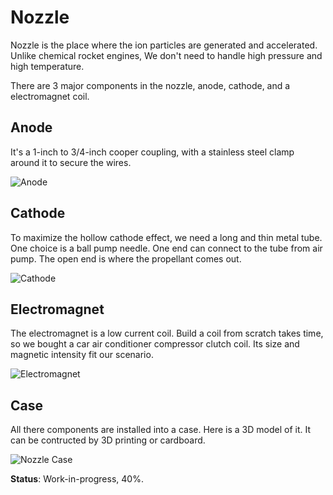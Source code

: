 # Nozzle

Nozzle is the place where the ion particles are generated and accelerated. Unlike chemical rocket engines, We don't need to handle high pressure and high temperature.

There are 3 major components in the nozzle, anode, cathode, and a electromagnet coil.

## Anode

It's a 1-inch to 3/4-inch cooper coupling, with a stainless steel clamp around it to secure the wires.

![Anode](Img/AnodePhoto.jpg)

## Cathode

To maximize the hollow cathode effect, we need a long and thin metal tube. One choice is a ball pump needle. One end can connect to the tube from air pump. The open end is where the propellant comes out.

![Cathode](Img/CathodePhoto.jpg)

## Electromagnet

The electromagnet is a low current coil. Build a coil from scratch takes time, so we bought a car air conditioner compressor clutch coil. Its size and magnetic intensity fit our scenario.

![Electromagnet](Img/ElectromagnetPhoto.jpg)

## Case

All there components are installed into a case. Here is a 3D model of it. It can be contructed by 3D printing or cardboard.

![Nozzle Case](Img/NozzleCase.jpg)

**Status**: Work-in-progress, 40%.
